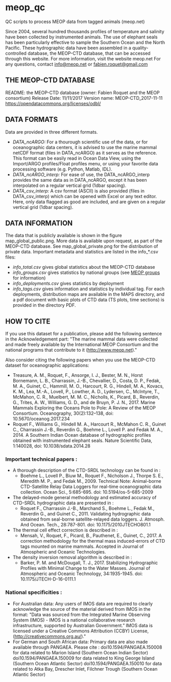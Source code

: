# meop_qc
QC scripts to process MEOP data from tagged animals (meop.net)

Since 2004, several hundred thousands profiles of temperature and salinity have been 
collected by instrumented animals. The use of elephant seals has been particularly 
effective to sample the Southern Ocean and the North Pacific. These hydrographic data 
have been assembled in a quality-controlled database, the MEOP-CTD database, that can 
be accessed through this website.
For more information, visit the website meop.net
For any questions, contact info@meop.net or fabien.roquet@gmail.com


## THE MEOP-CTD DATABASE
README: the MEOP-CTD database (owner: Fabien Roquet and the MEOP consortium)
Release Date: 11/11/2017
Version name: MEOP-CTD_2017-11-11
https://opendatacommons.org/licenses/odbl/


## DATA FORMATS

Data are provided in three different formats. 
* _DATA_ncARGO:_ For a thourough scientific use of the data, or for oceanographic data centers, it is advised to use the 
marine mammal netCDF format (files in DATA_ncARGO) as it serves as the reference. This format can be 
easily read in Ocean Data View, using the Import/ARGO profiles/Float profiles menu, or using your 
favorite data processing software (e.g. Python, Matlab, IDL). 
* _DATA_ncARGO_interp:_ For ease of use, the DATA_ncARGO_interp provides the same data as in DATA_ncARGO, except it has
been interpolated on a regular vertical grid (1dbar spacing).
* _DATA_csv_interp:_ A csv format (ASCII) is also provided (files in DATA_csv_interp) which can be opened with Excel
or any text editor. Here, only data flagged as good are included, and are given on a regular 
vertical grid (1dbar spacing).



## DATA INFORMATION

The data that is publicly available is shown in the figure map_global_public.png. More data 
is available upon request, as part of the MEOP-CTD database. See map_global_private.png for
the distribution of private data.
Important metadata and statistics are listed in the info_*.csv files:
* _info_total.csv_ gives global statistics about the MEOP-CTD database
* _info_groups.csv_ gives statistics by national groups (see [MEOP groups](meop.net/groups/) for information)
* _info_deployments.csv_ gives statistics by deployment
* _info_tags.csv_ gives information and statistics by individual tag.
For each deployments, distribution maps are available in the MAPS directory, and a pdf
document with basic plots of CTD data (TS plots, time sections) is provided in the
directory PDF.



## HOW TO CITE

If you use this dataset for a publication, please add the following sentence 
in the Acknowledgement part:
"The marine mammal data were collected and made freely available by the International MEOP 
Consortium and the national programs that contribute to it (http://www.meop.net)."

Also consider citing the following papers when you use the MEOP-CTD dataset
for oceanographic applications:
- Treasure, A. M., Roquet, F., Ansorge, I. J., Bester, M. N., Horst Bornemann, L. B., Charrassin, J.-B., Chevallier, D., Costa, D. P., Fedak, M. A., Guinet, C., Hammill, M. O., Harcourt, R. G., Hindell, M. A., Kovacs, K. M., Lea, M.-A., Lovell, P., Lowther, A. D., Lydersen, C., McIntyre, T., McMahon, C. R., Muelbert, M. M. C., Nicholls, K., Picard, B., Reverdin, G., Trites, A. W., Williams, G. D., and de Bruyn, P. J. N., 2017. Marine Mammals Exploring the Oceans Pole to Pole: A Review of the MEOP Consortium. Oceanography, 30(2):132–138, doi: 10.5670/oceanog.2017.234
- Roquet F., Williams G., Hindell M. A., Harcourt R., McMahon C. R., Guinet C., Charrassin 
J.-B., Reverdin G., Boehme L., Lovell P. and Fedak M. A., 2014. A Southern Indian Ocean 
database of hydrographic profiles obtained with instrumented elephant seals. Nature 
Scientific Data, 1:140028, doi: 10.1038/sdata.2014.28

### Important technical papers : 
* A thorough description of the CTD-SRDL technology can be found in : 
  * Boehme L., Lovell P., Biuw M., Roquet F., Nicholson J., Thorpe S. E., Meredith M. P., and Fedak M., 2009. Technical Note: Animal-borne CTD-Satellite Relay Data Loggers for real-time oceanographic data collection. Ocean Sci., 5:685-695. doi: 10.5194/os-5-685-2009
* The delayed-mode general methodology and estimated accuracy of CTD-SRDL hydrographic data 
are presented in :
  * Roquet F., Charrassin J.-B., Marchand S., Boehme L., Fedak M., Reverdin G., and Guinet C., 2011. Validating hydrographic data obtained from seal-borne satellite-relayed data loggers. J. Atmosph. And Ocean. Tech., 28:787-801. doi: 10.1175/2010JTECHO801.1
* The thermal cell effect correction is described in :
  * Mensah, V., Roquet, F., Picard, B., Pauthenet, E., Guinet, C., 2017.  A correction methodology for the thermal mass induced-errors of CTD tags mounted on marine mammals. Accepted in Journal of Atmospheric and Oceanic Technologies.
* The density inversion removal algorithm is described in :
  * Barker, P. M. and McDougall, T. J., 2017. Stabilizing Hydrographic Profiles with Minimal Change to the Water Masses. Journal of Atmospheric and Oceanic Technology, 34:1935-1945. doi: 10.1175/JTECH-D-16-0111.1


### National specificities :
- For Australian data: 
Any users of IMOS data are required to clearly acknowledge the source of the material 
derived from IMOS in the format: 
"Data was sourced from the Integrated Marine Observing System (IMOS) - IMOS is a national 
collaborative research infrastructure, supported by Australian Government.” IMOS data is 
licensed under a Creative Commons Attribution (CCBY) License, 
(http://creativecommons.org.au/)."
- For German and South African data: 
Primary data are also made available through PANGAEA. Please cite :
doi10.1594/PANGAEA.150008 for data related to Marion Island (Southern Ocean Indian Sector)
doi10.1594/PANGAEA.150009 for data related to King George Island (Southern Ocean Atlantic Sector)
doi10.1594/PANGAEA.150010 for data related to Atka Bay, Drescher Inlet, Filchner Trough (Southern Ocean Atlantic Sector)    



